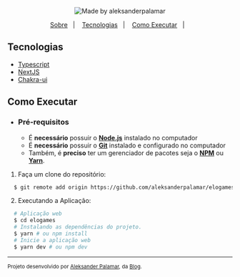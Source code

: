 <p align="center">   
  <img alt="Made by aleksanderpalamar" src="https://img.shields.io/badge/made%20by-aleksanderpalamar-%237519C1?style=flat-square" >  
</p>
<p align="center">
  <a href="#sobre">Sobre</a>&nbsp;&nbsp;&nbsp;|&nbsp;&nbsp;&nbsp;
  <a href="#tecnologias">Tecnologias</a>&nbsp;&nbsp;&nbsp;|&nbsp;&nbsp;&nbsp;
  <a href="#como-executar">Como Executar</a>&nbsp;&nbsp;&nbsp;|&nbsp;&nbsp;&nbsp; 
</p>

## Tecnologias

- [Typescript](https://www.typescriptlang.org/)
- [NextJS](https://nextjs.org/)
- [Chakra-ui](https://chakra-ui.com/)

## Como Executar

- ### **Pré-requisitos**

  - É **necessário** possuir o **[Node.js](https://nodejs.org/en/)** instalado no computador
  - É **necessário** possuir o **[Git](https://git-scm.com/)** instalado e configurado no computador
  - Também, é **preciso** ter um gerenciador de pacotes seja o **[NPM](https://www.npmjs.com/)** ou **[Yarn](https://yarnpkg.com/)**.

1. Faça um clone do repositório:

```sh
  $ git remote add origin https://github.com/aleksanderpalamar/elogames.git
```

2. Executando a Aplicação:

```sh
  # Aplicação web
  $ cd elogames
  # Instalando as dependências do projeto.
  $ yarn # ou npm install
  # Inicie a aplicação web
  $ yarn dev # ou npm dev
```

---
<sup>Projeto desenvolvido por [Aleksander Palamar](https://github.com/aleksanderpalamar), da [Blog](https://app.linuxupdate.com.br).</sup>
